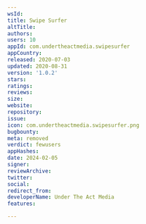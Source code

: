 ```yaml
---
wsId: 
title: Swipe Surfer
altTitle: 
authors: 
users: 10
appId: com.undertheactmedia.swipesurfer
appCountry: 
released: 2020-07-03
updated: 2020-08-31
version: '1.0.2'
stars: 
ratings: 
reviews: 
size: 
website: 
repository: 
issue: 
icon: com.undertheactmedia.swipesurfer.png
bugbounty: 
meta: removed
verdict: fewusers
appHashes: 
date: 2024-02-05
signer: 
reviewArchive: 
twitter: 
social: 
redirect_from: 
developerName: Under The Act Media
features: 

---
```


